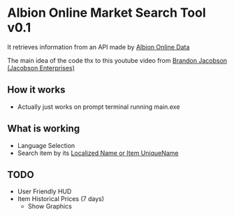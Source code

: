 # Albion Online Market Search Tool v0.1

It retrieves information from an API made by <a href="https://www.albion-online-data.com/api-info/api-info.html">Albion Online Data</a>

The main idea of the code thx to this youtube video from <a href="https://www.youtube.com/watch?v=0sU0IYOFbJk">Brandon Jacobson (Jacobson Enterprises)</a>

## How it works

- Actually just works on prompt terminal running main.exe

## What is working

- Language Selection
- Search item by its  <a href="https://github.com/ao-data/ao-bin-dumps/blob/master/formatted/items.txt">Localized Name or Item UniqueName</a>

## TODO

- User Friendly HUD
- Item Historical Prices (7 days)
  - Show Graphics